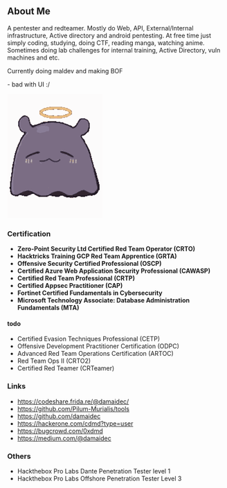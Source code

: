 ## About Me

A pentester and redteamer. Mostly do Web, API, External/Internal infrastructure, Active directory and android pentesting. At free time just simply coding, studying, doing CTF, reading manga, watching anime. Sometimes doing lab challenges for internal training, Active Directory, vuln machines and etc.

Currently doing maldev and making BOF

\- bad with UI :/

![takogif](images/inaaa-ina-galleta.gif)

### Certification

* **Zero-Point Security Ltd Certified Red Team Operator (CRTO)**
* **Hacktricks Training GCP Red Team Apprentice (GRTA)**
* **Offensive Security Certified Professional (OSCP)**
* **Certified Azure Web Application Security Professional (CAWASP)**
* **Certified Red Team Professional (CRTP)**
* **Certified Appsec Practitioner (CAP)**
* **Fortinet Certified Fundamentals in Cybersecurity**
* **Microsoft Technology Associate: Database Administration Fundamentals (MTA)**

#### todo
* Certified Evasion Techniques Professional (CETP) 
* Offensive Development Practitioner Certification (ODPC)
* Advanced Red Team Operations Certification (ARTOC)
* Red Team Ops II (CRTO2)
* Certified Red Teamer (CRTeamer)


### Links
- https://codeshare.frida.re/@damaidec/
- https://github.com/Pilum-Murialis/tools
- https://github.com/damaidec
- https://hackerone.com/cdmd?type=user
- https://bugcrowd.com/0xdmd
- https://medium.com/@damaidec

### Others

* Hackthebox Pro Labs Dante Penetration Tester level 1
* Hackthebox Pro Labs Offshore Penetration Tester Level 3